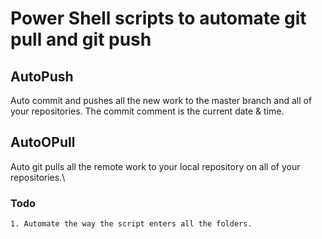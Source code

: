 # Power Shell scripts to automate git pull and git push

## AutoPush
Auto commit and pushes all the new work to the master branch and all of your repositories. The commit comment is the current date & time.

## AutoOPull
Auto git pulls all the remote work to your local repository on all of your repositories.\

### Todo
    1. Automate the way the script enters all the folders.

